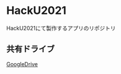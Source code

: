 # HackU2021
HackU2021にて製作するアプリのリポジトリ

## 共有ドライブ
[GoogleDrive](https://drive.google.com/drive/folders/14m7-7zcbE2QZmwHNYyQZL94iYirhS0ig?usp=sharing)
